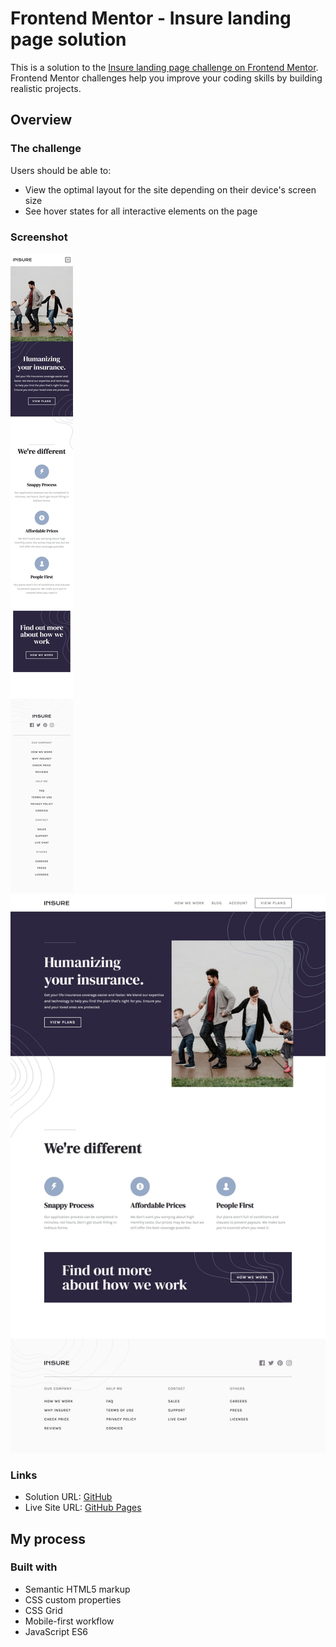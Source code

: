# Frontend Mentor - Insure landing page solution

This is a solution to the [Insure landing page challenge on Frontend Mentor](https://www.frontendmentor.io/challenges/insure-landing-page-uTU68JV8). Frontend Mentor challenges help you improve your coding skills by building realistic projects.

## Overview

### The challenge

Users should be able to:

- View the optimal layout for the site depending on their device's screen size
- See hover states for all interactive elements on the page

### Screenshot

![](./mobile.jpeg)
![](./desktop.jpeg)

### Links

- Solution URL: [GitHub](https://github.com/crackerFactory64/Frontend-Mentor-Projects/tree/main/insure-landing-page-master)
- Live Site URL: [GitHub Pages](https://crackerfactory64.github.io/Frontend-Mentor-Projects/insure-landing-page-master/)

## My process

### Built with

- Semantic HTML5 markup
- CSS custom properties
- CSS Grid
- Mobile-first workflow
- JavaScript ES6
